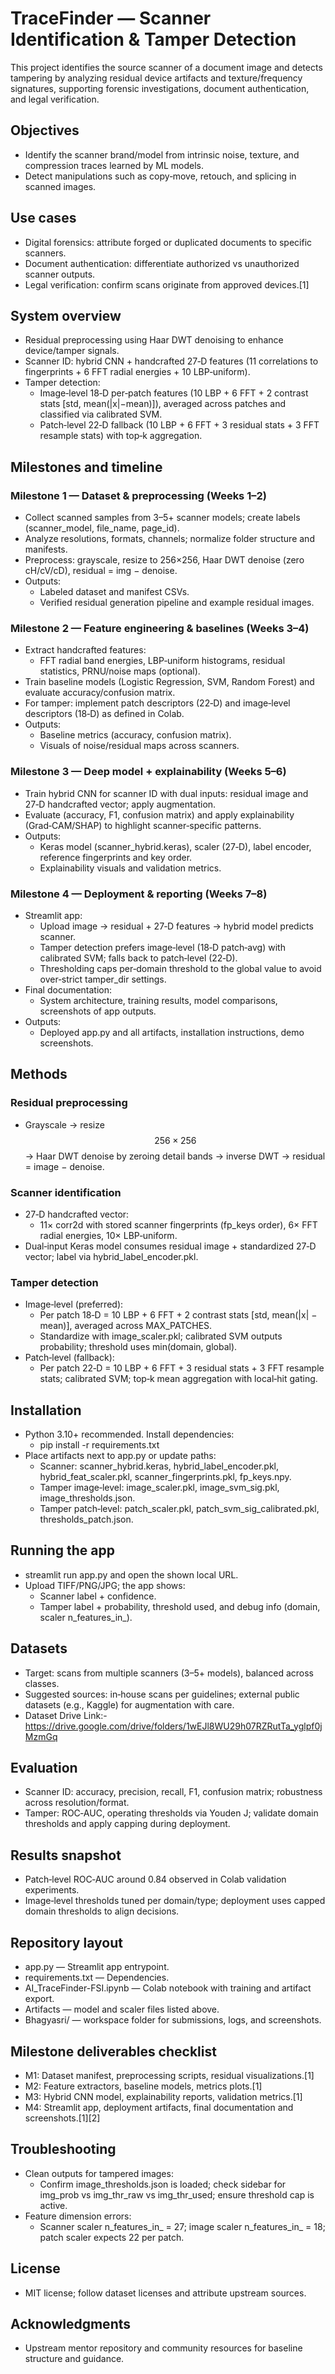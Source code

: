 
# TraceFinder — Scanner Identification & Tamper Detection

This project identifies the source scanner of a document image and detects tampering by analyzing residual device artifacts and texture/frequency signatures, supporting forensic investigations, document authentication, and legal verification.

## Objectives

- Identify the scanner brand/model from intrinsic noise, texture, and compression traces learned by ML models.
- Detect manipulations such as copy‑move, retouch, and splicing in scanned images.

## Use cases

- Digital forensics: attribute forged or duplicated documents to specific scanners.
- Document authentication: differentiate authorized vs unauthorized scanner outputs.
- Legal verification: confirm scans originate from approved devices.[1]

## System overview

- Residual preprocessing using Haar DWT denoising to enhance device/tamper signals.
- Scanner ID: hybrid CNN + handcrafted 27‑D features (11 correlations to fingerprints + 6 FFT radial energies + 10 LBP‑uniform).
- Tamper detection:
  - Image‑level 18‑D per‑patch features (10 LBP + 6 FFT + 2 contrast stats [std, mean(|x|−mean)]), averaged across patches and classified via calibrated SVM.
  - Patch‑level 22‑D fallback (10 LBP + 6 FFT + 3 residual stats + 3 FFT resample stats) with top‑k aggregation.

## Milestones and timeline

### Milestone 1 — Dataset & preprocessing (Weeks 1–2)
- Collect scanned samples from 3–5+ scanner models; create labels (scanner_model, file_name, page_id).
- Analyze resolutions, formats, channels; normalize folder structure and manifests.
- Preprocess: grayscale, resize to 256×256, Haar DWT denoise (zero cH/cV/cD), residual = img − denoise.
- Outputs:
  - Labeled dataset and manifest CSVs.
  - Verified residual generation pipeline and example residual images.

### Milestone 2 — Feature engineering & baselines (Weeks 3–4)
- Extract handcrafted features:
  - FFT radial band energies, LBP‑uniform histograms, residual statistics, PRNU/noise maps (optional).
- Train baseline models (Logistic Regression, SVM, Random Forest) and evaluate accuracy/confusion matrix.
- For tamper: implement patch descriptors (22‑D) and image‑level descriptors (18‑D) as defined in Colab.
- Outputs:
  - Baseline metrics (accuracy, confusion matrix).
  - Visuals of noise/residual maps across scanners.

### Milestone 3 — Deep model + explainability (Weeks 5–6)
- Train hybrid CNN for scanner ID with dual inputs: residual image and 27‑D handcrafted vector; apply augmentation.
- Evaluate (accuracy, F1, confusion matrix) and apply explainability (Grad‑CAM/SHAP) to highlight scanner‑specific patterns.
- Outputs:
  - Keras model (scanner_hybrid.keras), scaler (27‑D), label encoder, reference fingerprints and key order.
  - Explainability visuals and validation metrics.

### Milestone 4 — Deployment & reporting (Weeks 7–8)
- Streamlit app:
  - Upload image → residual + 27‑D features → hybrid model predicts scanner.
  - Tamper detection prefers image‑level (18‑D patch‑avg) with calibrated SVM; falls back to patch‑level (22‑D).
  - Thresholding caps per‑domain threshold to the global value to avoid over‑strict tamper_dir settings.
- Final documentation:
  - System architecture, training results, model comparisons, screenshots of app outputs.
- Outputs:
  - Deployed app.py and all artifacts, installation instructions, demo screenshots.

## Methods

### Residual preprocessing
- Grayscale → resize $$256×256$$ → Haar DWT denoise by zeroing detail bands → inverse DWT → residual = image − denoise.

### Scanner identification
- 27‑D handcrafted vector:
  - 11× corr2d with stored scanner fingerprints (fp_keys order), 6× FFT radial energies, 10× LBP‑uniform.
- Dual‑input Keras model consumes residual image + standardized 27‑D vector; label via hybrid_label_encoder.pkl.

### Tamper detection
- Image‑level (preferred):
  - Per patch 18‑D = 10 LBP + 6 FFT + 2 contrast stats [std, mean(|x| − mean)], averaged across MAX_PATCHES.
  - Standardize with image_scaler.pkl; calibrated SVM outputs probability; threshold uses min(domain, global).
- Patch‑level (fallback):
  - Per patch 22‑D = 10 LBP + 6 FFT + 3 residual stats + 3 FFT resample stats; calibrated SVM; top‑k mean aggregation with local‑hit gating.

## Installation

- Python 3.10+ recommended. Install dependencies:
  - pip install -r requirements.txt
- Place artifacts next to app.py or update paths:
  - Scanner: scanner_hybrid.keras, hybrid_label_encoder.pkl, hybrid_feat_scaler.pkl, scanner_fingerprints.pkl, fp_keys.npy.
  - Tamper image‑level: image_scaler.pkl, image_svm_sig.pkl, image_thresholds.json.
  - Tamper patch‑level: patch_scaler.pkl, patch_svm_sig_calibrated.pkl, thresholds_patch.json.

## Running the app

- streamlit run app.py and open the shown local URL.
- Upload TIFF/PNG/JPG; the app shows:
  - Scanner label + confidence.
  - Tamper label + probability, threshold used, and debug info (domain, scaler n_features_in_).

## Datasets

- Target: scans from multiple scanners (3–5+ models), balanced across classes.
- Suggested sources: in‑house scans per guidelines; external public datasets (e.g., Kaggle) for augmentation with care.
- Dataset Drive Link:- https://drive.google.com/drive/folders/1wEJl8WU29h07RZRutTa_yglpf0jMzmGq
  
## Evaluation

- Scanner ID: accuracy, precision, recall, F1, confusion matrix; robustness across resolution/format.
- Tamper: ROC‑AUC, operating thresholds via Youden J; validate domain thresholds and apply capping during deployment.

## Results snapshot

- Patch‑level ROC‑AUC around 0.84 observed in Colab validation experiments.
- Image‑level thresholds tuned per domain/type; deployment uses capped domain thresholds to align decisions.

## Repository layout

- app.py — Streamlit app entrypoint.
- requirements.txt — Dependencies.
- AI_TraceFinder-FSI.ipynb — Colab notebook with training and artifact export.
- Artifacts — model and scaler files listed above.
- Bhagyasri/ — workspace folder for submissions, logs, and screenshots.

## Milestone deliverables checklist

- M1: Dataset manifest, preprocessing scripts, residual visualizations.[1]
- M2: Feature extractors, baseline models, metrics plots.[1]
- M3: Hybrid CNN model, explainability reports, validation metrics.[1]
- M4: Streamlit app, deployment artifacts, final documentation and screenshots.[1][2]

## Troubleshooting

- Clean outputs for tampered images:
  - Confirm image_thresholds.json is loaded; check sidebar for img_prob vs img_thr_raw vs img_thr_used; ensure threshold cap is active.
- Feature dimension errors:
  - Scanner scaler n_features_in_ = 27; image scaler n_features_in_ = 18; patch scaler expects 22 per patch.

## License

- MIT license; follow dataset licenses and attribute upstream sources.

## Acknowledgments

- Upstream mentor repository and community resources for baseline structure and guidance.

